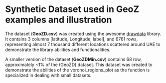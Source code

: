 # Synthetic Dataset used in GeoZ examples and illustration

The dataset (**GeoZD.csv**) was created using the awesome [drawdata](https://github.com/koaning/drawdata) library. It contains 3 columns [latitude, Longitude, label], and 6761 rows, representing almost 7 thousand different locations scattered around UAE to demonstrate the library abilities and functionalities. 

A smaller version of the dataset (**GeoZDMin.csv**) contains 68 row, approximately ~1% of the (GeoZD) dataset. This dataset was created to demonstrate the abilities of the voronoi_regions_plot as the function is specialized in dealing with small datasets.

